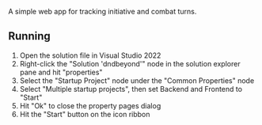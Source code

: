  A simple web app for tracking initiative and combat turns.
 
 ## Running
 1. Open the solution file in Visual Studio 2022
 1. Right-click the "Solution 'dndbeyond'" node in the solution explorer pane and hit "properties"
 1. Select the "Startup Project" node under the "Common Properties" node
 1. Select "Multiple startup projects", then set Backend and Frontend to "Start"
 1. Hit "Ok" to close the property pages dialog
 1. Hit the "Start" button on the icon ribbon